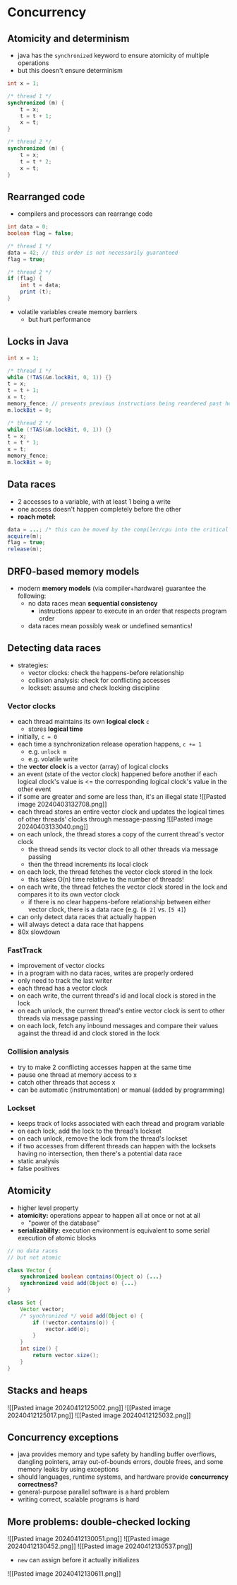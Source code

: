 # Concurrency

## Atomicity and determinism
- java has the `synchronized` keyword to ensure atomicity of multiple operations
- but this doesn't ensure determinism

```java
int x = 1;

/* thread 1 */
synchronized (m) {
    t = x;
    t = t + 1;
    x = t;
}

/* thread 2 */
synchronized (m) {
    t = x;
    t = t * 2;
    x = t;
}
```

## Rearranged code
- compilers and processors can rearrange code
```java
int data = 0;
boolean flag = false;

/* thread 1 */
data = 42; // this order is not necessarily guaranteed
flag = true;

/* thread 2 */
if (flag) {
    int t = data;
    print (t);
}
```
- volatile variables create memory barriers
    - but hurt performance

## Locks in Java
```java
int x = 1;

/* thread 1 */
while (!TAS(&m.lockBit, 0, 1)) {}
t = x;
t = t + 1;
x = t;
memory_fence; // prevents previous instructions being reordered past here
m.lockBit = 0;

/* thread 2 */
while (!TAS(&m.lockBit, 0, 1)) {}
t = x;
t = t * 1;
x = t;
memory_fence;
m.lockBit = 0;
```

## Data races
- 2 accesses to a variable, with at least 1 being a write
- one access doesn't happen completely before the other
- **roach motel:**
```java
data = ...; /* this can be moved by the compiler/cpu into the critical section, but not past */
acquire(m);
flag = true;
release(m);
```

## DRF0-based memory models
- modern **memory models** (via compiler+hardware) guarantee the following:
    - no data races mean **sequential consistency**
        - instructions appear to execute in an order that respects program order
    - data races mean possibly weak or undefined semantics!

## Detecting data races
- strategies:
    - vector clocks: check the happens-before relationship
    - collision analysis: check for conflicting accesses
    - lockset: assume and check locking discipline

### Vector clocks
- each thread maintains its own **logical clock** `c`
    - stores **logical time**
- initially, `c = 0`
- each time a synchronization release operation happens, `c += 1`
    - e.g. `unlock m`
    - e.g. volatile write
- the **vector clock** is a vector (array) of logical clocks
- an event (state of the vector clock) happened before another if each logical clock's value is <= the corresponding logical clock's value in the other event
- if some are greater and some are less than, it's an illegal state
![[Pasted image 20240403132708.png]]
- each thread stores an entire vector clock and updates the logical times of other threads' clocks through message-passing
![[Pasted image 20240403133040.png]]
- on each unlock, the thread stores a copy of the current thread's vector clock
    - the thread sends its vector clock to all other threads via message passing
    - then the thread increments its local clock
- on each lock, the thread fetches the vector clock stored in the lock
    - this takes O(n) time relative to the number of threads!
- on each write, the thread fetches the vector clock stored in the lock and compares it to its own vector clock
    - if there is no clear happens-before relationship between either vector clock, there is a data race (e.g. `[6 2]` vs. `[5 4]`)
- can only detect data races that actually happen
- will always detect a data race that happens
- 80x slowdown

### FastTrack
- improvement of vector clocks
- in a program with no data races, writes are properly ordered
- only need to track the last writer
- each thread has a vector clock
- on each write, the current thread's id and local clock is stored in the lock
- on each unlock, the current thread's entire vector clock is sent to other threads via message passing
- on each lock, fetch any inbound messages and compare their values against the thread id and clock stored in the lock

### Collision analysis
- try to make 2 conflicting accesses happen at the same time
- pause one thread at memory access to x
- catch other threads that access x
- can be automatic (instrumentation) or manual (added by programming)

### Lockset
- keeps track of locks associated with each thread and program variable
- on each lock, add the lock to the thread's lockset
- on each unlock, remove the lock from the thread's lockset
- if two accesses from different threads can happen with the locksets having no intersection, then there's a potential data race
- static analysis
- false positives

## Atomicity
- higher level property
- **atomicity:** operations appear to happen all at once or not at all
    - "power of the database"
- **serializability:** execution environment is equivalent to some serial execution of atomic blocks

```java
// no data races
// but not atomic

class Vector {
    synchronized boolean contains(Object o) {...}
    synchronized void add(Object o) {...}
}

class Set {
    Vector vector;
    /* synchronized */ void add(Object o) {
        if (!vector.contains(o)) {
            vector.add(o);
        }
    }
    int size() {
        return vector.size();
    }
}
```

## Stacks and heaps
![[Pasted image 20240412125002.png]]
![[Pasted image 20240412125017.png]]
![[Pasted image 20240412125032.png]]

## Concurrency exceptions
- java provides memory and type safety by handling buffer overflows, dangling pointers, array out-of-bounds errors, double frees, and some memory leaks by using exceptions
- should languages, runtime systems, and hardware provide **concurrency correctness?**
- general-purpose parallel software is a hard problem
- writing correct, scalable programs is hard

## More problems: double-checked locking
![[Pasted image 20240412130051.png]]
![[Pasted image 20240412130452.png]]
![[Pasted image 20240412130537.png]]
- `new` can assign before it actually initializes

![[Pasted image 20240412130611.png]]
